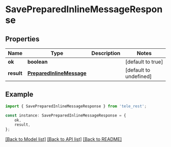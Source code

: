 # SavePreparedInlineMessageResponse


## Properties

Name | Type | Description | Notes
------------ | ------------- | ------------- | -------------
**ok** | **boolean** |  | [default to true]
**result** | [**PreparedInlineMessage**](PreparedInlineMessage.md) |  | [default to undefined]

## Example

```typescript
import { SavePreparedInlineMessageResponse } from 'tele_rest';

const instance: SavePreparedInlineMessageResponse = {
    ok,
    result,
};
```

[[Back to Model list]](../README.md#documentation-for-models) [[Back to API list]](../README.md#documentation-for-api-endpoints) [[Back to README]](../README.md)
